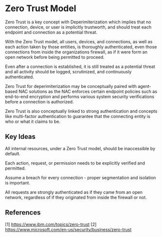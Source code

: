 # Zero Trust Model

Zero Trust is a key concept with Deperimiterization which implies that no connection, device, or user is implicitly trustworth, and should treat each endpoint and connection as a potential threat.

With the Zero Trust model, all users, devices, and connections, as well as each action taken by those entities, is thoroughly authenticated, even those connections from inside the organizations firewall, as if it were form an open network before being permitted to proceed.

Even after a connection is established, it is still treated as a potential threat and all activity should be logged, scrutinized, and continuously authenticated.

Zero Trust for deperimiterization may be conceptually paired with agent-based NAC solutions as the NAC enforces certain endpoint policies such as end-to-end encryption and performs various system security verifications before a connection is authorized.

Zero Trust is also conceptually linked to strong authentication and concepts like multi-factor authentication to guarantee that the connecting entity is who or what it claims to be.

## Key Ideas

All internal resources, under a Zero Trust model, should be inaccessible by default.

Each action, request, or permission needs to be explicitly verified and permitted.

Assume a breach for every connection - proper segmentation and isolation is important.

All requests are strongly authenticated as if they came from an open network, regardless of if they originated from inside the firewall or not.

## References

[1] https://www.ibm.com/topics/zero-trust
[2] https://www.microsoft.com/en-us/security/business/zero-trust
